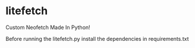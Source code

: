 # litefetch
Custom Neofetch Made In Python!

Before running the litefetch.py install the dependencies in requirements.txt
